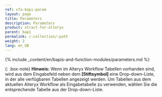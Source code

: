 ```yaml
---
ref: xfa-bapi-param
layout: page
title: Parameters
description: Parameters
product: xtract-for-alteryx
parent: bapi
permalink: /:collection/:path
weight: 2
lang: en_GB
---
```


{% include _content/en/bapis-and-function-modules/parameters.md %}

{: .box-note}
**Hinweis:** Wenn im Alteryx Workflow Tabellen vorhanden sind, wird aus dem Eingabefeld neben dem **[Stiftsymbol]** eine Drop-down-Liste, in der alle verfügbaren Tabellen angezeigt werden. 
Um Tabellen aus dem aktuellen Alteryx Workflow als Eingabetabelle zu verwenden, wählen Sie die entsprechende Tabelle aus der Drop-down-Liste.
